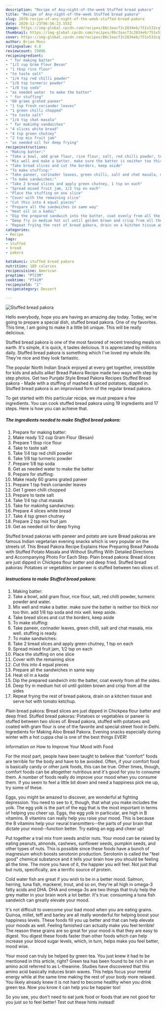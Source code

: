 ```yaml
---
description: "Recipe of Any-night-of-the-week Stuffed bread pakora"
title: "Recipe of Any-night-of-the-week Stuffed bread pakora"
slug: 2078-recipe-of-any-night-of-the-week-stuffed-bread-pakora
date: 2020-12-23T06:56:23.555Z
image: https://img-global.cpcdn.com/recipes/86c3aacf3c2834eb/751x532cq70/stuffed-bread-pakora-recipe-main-photo.jpg
thumbnail: https://img-global.cpcdn.com/recipes/86c3aacf3c2834eb/751x532cq70/stuffed-bread-pakora-recipe-main-photo.jpg
cover: https://img-global.cpcdn.com/recipes/86c3aacf3c2834eb/751x532cq70/stuffed-bread-pakora-recipe-main-photo.jpg
author: Brian Moss
ratingvalue: 4.8
reviewcount: 29096
recipeingredient:
- " for making batter"
- "1/2 cup Gram Flour Besan"
- "1 tbsp rice flour"
- "to taste salt"
- "1/4 tsp red chilli powder"
- "1/8 tsp turmeric powder"
- "1/8 tsp soda"
- "as needed water  to make the batter"
- " for stuffing"
- "60 grams grated paneer"
- "1 tsp fresh coriander leaves"
- "1 green chilli chopped"
- "to taste salt"
- "1/4 tsp chat masala"
- " for makinhg sandwiches"
- "4 slices white bread"
- "4 tsp green chutney"
- "2 tsp mix fruit jam"
- "as needed oil for deep frying"
recipeinstructions:
- "Making batter:"
- "Take a bowl, add gram flour, rice flour, salt, red chilli powder, turmeric powder and water."
- "Mix well and make a batter. make sure the batter is neither too thick nor too thin. add 1/8 tsp soda and mix well. keep aside."
- "Take bread slices and cut the borders, keep aside"
- "To make stuffing:"
- "Take paneer, corinader leaves, green chilli, salt and chat masala, mix well. stuffing is ready."
- "To make sandwiches:"
- "Take 2 bread slices and apply green chutney, 1 tsp on each"
- "Spread mixed fruit jam, 1/2 tsp on each"
- "Place the stuffing on one slice"
- "Cover with the remaining slice"
- "Cut this into 4 equal pieces"
- "Prepare all the sandwiches in same way"
- "Heat oil in a kadai"
- "Dip the prepared sandwich into the batter, coat evenly from all the sides."
- "Deep fry in medium hot oil until golden brown and crisp from all the sides"
- "Repeat frying the rest of bread pakora, drain on a kitchen tissue and serve hot with tomato ketchup."
categories:
- Recipe
tags:
- stuffed
- bread
- pakora

katakunci: stuffed bread pakora 
nutrition: 189 calories
recipecuisine: American
preptime: "PT23M"
cooktime: "PT41M"
recipeyield: "2"
recipecategory: Dessert

---
```



![Stuffed bread pakora](https://img-global.cpcdn.com/recipes/86c3aacf3c2834eb/751x532cq70/stuffed-bread-pakora-recipe-main-photo.jpg)

Hello everybody, hope you are having an amazing day today. Today, we're going to prepare a special dish, stuffed bread pakora. One of my favorites. This time, I am going to make it a little bit unique. This will be really delicious.

Stuffed bread pakora is one of the most favored of recent trending meals on earth. It's simple, it is quick, it tastes delicious. It is appreciated by millions daily. Stuffed bread pakora is something which I've loved my whole life. They're nice and they look fantastic.

The popular North Indian Snack enjoyed at every get together, irresistible for kids and adults alike! Bread Pakora Recipe made two ways with step by step photos. Get two Punjabi Style Bread Pakora Recipes Stuffed Bread pakora - Made with a stuffing of mashed &amp; spiced potatoes, dipped in. Stuffed bread pakora is an improvised form of the regular bread pakora.


To get started with this particular recipe, we must prepare a few ingredients. You can cook stuffed bread pakora using 19 ingredients and 17 steps. Here is how you can achieve that.

<!--inarticleads1-->

##### The ingredients needed to make Stuffed bread pakora:

1. Prepare  for making batter:
1. Make ready 1/2 cup Gram Flour (Besan)
1. Prepare 1 tbsp rice flour
1. Take to taste salt
1. Take 1/4 tsp red chilli powder
1. Take 1/8 tsp turmeric powder
1. Prepare 1/8 tsp soda
1. Get as needed water  to make the batter
1. Prepare  for stuffing:
1. Make ready 60 grams grated paneer
1. Prepare 1 tsp fresh coriander leaves
1. Get 1 green chilli chopped
1. Prepare to taste salt
1. Take 1/4 tsp chat masala
1. Take  for makinhg sandwiches:
1. Prepare 4 slices white bread
1. Take 4 tsp green chutney
1. Prepare 2 tsp mix fruit jam
1. Get as needed oil for deep frying


Stuffed bread pakoras with paneer and potato are sure Bread pakoras are famous Indian vegetarian evening snacks which is very popular on the streets of. This Bread Pakora Recipe Explains How Preparing Bread Pakoda with Stuffed Potato Masala and Without Stuffing With Detailed Directions and Accompanying Photo For Each Step. Plain bread pakora: Bread slices are just dipped in Chickpea flour batter and deep fried. Stuffed bread pakoras: Potatoes or vegetables or paneer is stuffed between two slices of. 

<!--inarticleads2-->

##### Instructions to make Stuffed bread pakora:

1. Making batter:
1. Take a bowl, add gram flour, rice flour, salt, red chilli powder, turmeric powder and water.
1. Mix well and make a batter. make sure the batter is neither too thick nor too thin. add 1/8 tsp soda and mix well. keep aside.
1. Take bread slices and cut the borders, keep aside
1. To make stuffing:
1. Take paneer, corinader leaves, green chilli, salt and chat masala, mix well. stuffing is ready.
1. To make sandwiches:
1. Take 2 bread slices and apply green chutney, 1 tsp on each
1. Spread mixed fruit jam, 1/2 tsp on each
1. Place the stuffing on one slice
1. Cover with the remaining slice
1. Cut this into 4 equal pieces
1. Prepare all the sandwiches in same way
1. Heat oil in a kadai
1. Dip the prepared sandwich into the batter, coat evenly from all the sides.
1. Deep fry in medium hot oil until golden brown and crisp from all the sides
1. Repeat frying the rest of bread pakora, drain on a kitchen tissue and serve hot with tomato ketchup.


Plain bread pakora: Bread slices are just dipped in Chickpea flour batter and deep fried. Stuffed bread pakoras: Potatoes or vegetables or paneer is stuffed between two slices of. Bread pakora, stuffed with potatoes and coated with gram flour is one of the favorite and special street food in Delhi. Ingredients for Making Aloo Bread Pakora. Evening snacks especially during winter with a hot cuppa chai is one of the best things EVER! 

Information on How to Improve Your Mood with Food


For the most part, people have been taught to believe that "comfort" foods are terrible for the body and have to be avoided. Often, if your comfort food is basically candy or other junk foods, this can be true. Other times, though, comfort foods can be altogether nutritious and it's good for you to consume them. A number of foods really do improve your mood when you consume them. If you seem to feel a little bit down and need a happiness pick me up, try some of these.

Eggs, you might be amazed to discover, are wonderful at fighting depression. You need to see to it, though, that what you make includes the yolk. The egg yolk is the part of the egg that is the most important in terms of helping you cheer up. Eggs, the egg yolk in particular, are high in B vitamins. B vitamins can really help you raise your mood. This is because the B vitamins help your neural transmitters--the parts of your brain that dictate your mood--function better. Try eating an egg and cheer up!

Put together a trail mix from seeds and/or nuts. Your mood can be raised by eating peanuts, almonds, cashews, sunflower seeds, pumpkin seeds, and other types of nuts. This is possible since these foods have a bunch of magnesium which boosts serotonin production. Serotonin is called the "feel good" chemical substance and it tells your brain how you should be feeling all the time. The more you have of it, the happier you will feel. Not just that but nuts, specifically, are a terrific source of protein.

Cold water fish are great if you wish to be in a better mood. Salmon, herring, tuna fish, mackerel, trout, and so on, they're all high in omega-3 fatty acids and DHA. DHA and omega-3s are two things that truly help the grey matter in your brain work a lot better. It's true: consuming a tuna fish sandwich can greatly elevate your mood. 

It's not difficult to overcome your bad mood when you are eating grains. Quinoa, millet, teff and barley are all really wonderful for helping boost your happiness levels. These foods fill you up better and that can help elevate your moods as well. Feeling famished can actually make you feel terrible! The reason these grains are so great for your mood is that they are easy to digest. You digest these foods faster than other foods which can help increase your blood sugar levels, which, in turn, helps make you feel better, mood wise.

Your mood can truly be helped by green tea. You just knew it had to be mentioned in this article, right? Green tea has been found to be rich in an amino acid referred to as L-theanine. Studies have discovered that this amino acid basically induces brain waves. This helps focus your mental energy while at the same time making the rest of your body more relaxed. You likely already knew it is not hard to become healthy when you drink green tea. Now you know it can help you be happier too!

So you see, you don't need to eat junk food or foods that are not good for you just so to feel better! Test out  these hints  instead!

